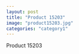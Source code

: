 ```yaml
---
layout: post
title: "Product 15203"
image: "product15203.jpg"
categories: "category1"
---
```

Product 15203
